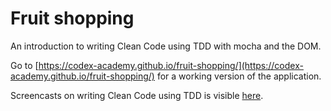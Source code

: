 # Fruit shopping

An introduction to writing Clean Code using TDD with mocha and the DOM.

Go to [https://codex-academy.github.io/fruit-shopping/](https://codex-academy.github.io/fruit-shopping/) for a working version of the application.

Screencasts on writing Clean Code using TDD is visible [here](https://www.youtube.com/playlist?list=PLpp_yJ-OZHGzkBh4r9hZIFfhE6wRqVvVm).
